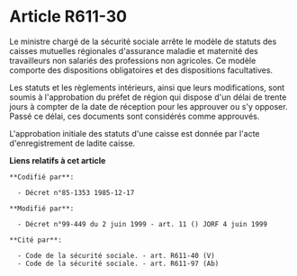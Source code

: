 # Article R611-30

Le ministre chargé de la sécurité sociale arrête le modèle de statuts des caisses mutuelles régionales d'assurance maladie et
maternité des travailleurs non salariés des professions non agricoles. Ce modèle comporte des dispositions obligatoires et
des dispositions facultatives.

Les statuts et les règlements intérieurs, ainsi que leurs modifications, sont soumis à l'approbation du préfet de région qui
dispose d'un délai de trente jours à compter de la date de réception pour les approuver ou s'y opposer. Passé ce délai, ces
documents sont considérés comme approuvés.

L'approbation initiale des statuts d'une caisse est donnée par l'acte d'enregistrement de ladite caisse.

**Liens relatifs à cet article**

	**Codifié par**:

	  - Décret n°85-1353 1985-12-17

	**Modifié par**:

	  - Décret n°99-449 du 2 juin 1999 - art. 11 () JORF 4 juin 1999

	**Cité par**:

	  - Code de la sécurité sociale. - art. R611-40 (V)
	  - Code de la sécurité sociale. - art. R611-97 (Ab)
